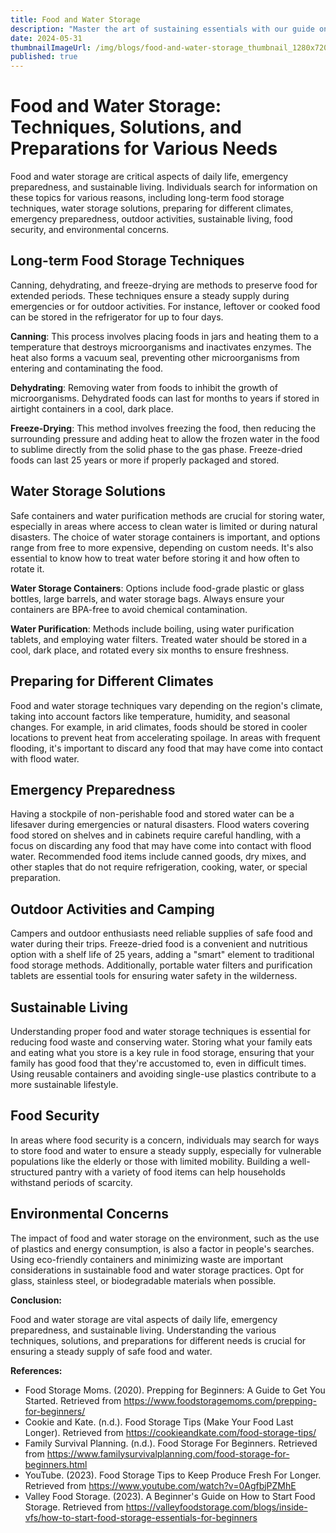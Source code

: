 ```yaml
---
title: Food and Water Storage
description: "Master the art of sustaining essentials with our guide on Food and Water Storage. Learn Long-Term Food Storage Techniques like canning, dehydrating, and freeze-drying. Discover reliable Water Storage Solutions and the best Safe Containers for Water Storage. Dive into Water Purification Methods and practical Rotation Practices for Food and Water Supplies. Plus, get tips on adjusting your storage strategies for Different Climates. Stay prepared, stay nourished."
date: 2024-05-31
thumbnailImageUrl: /img/blogs/food-and-water-storage_thumbnail_1280x720.jpg
published: true
---
```

# **Food and Water Storage: Techniques, Solutions, and Preparations for Various Needs**

Food and water storage are critical aspects of daily life, emergency preparedness, and sustainable living. Individuals search for information on these topics for various reasons, including long-term food storage techniques, water storage solutions, preparing for different climates, emergency preparedness, outdoor activities, sustainable living, food security, and environmental concerns.

## Long-term Food Storage Techniques

Canning, dehydrating, and freeze-drying are methods to preserve food for extended periods. These techniques ensure a steady supply during emergencies or for outdoor activities. For instance, leftover or cooked food can be stored in the refrigerator for up to four days.

**Canning**: This process involves placing foods in jars and heating them to a temperature that destroys microorganisms and inactivates enzymes. The heat also forms a vacuum seal, preventing other microorganisms from entering and contaminating the food. 

**Dehydrating**: Removing water from foods to inhibit the growth of microorganisms. Dehydrated foods can last for months to years if stored in airtight containers in a cool, dark place.

**Freeze-Drying**: This method involves freezing the food, then reducing the surrounding pressure and adding heat to allow the frozen water in the food to sublime directly from the solid phase to the gas phase. Freeze-dried foods can last 25 years or more if properly packaged and stored.

## Water Storage Solutions

Safe containers and water purification methods are crucial for storing water, especially in areas where access to clean water is limited or during natural disasters. The choice of water storage containers is important, and options range from free to more expensive, depending on custom needs. It's also essential to know how to treat water before storing it and how often to rotate it.

**Water Storage Containers**: Options include food-grade plastic or glass bottles, large barrels, and water storage bags. Always ensure your containers are BPA-free to avoid chemical contamination.

**Water Purification**: Methods include boiling, using water purification tablets, and employing water filters. Treated water should be stored in a cool, dark place, and rotated every six months to ensure freshness.

## Preparing for Different Climates

Food and water storage techniques vary depending on the region's climate, taking into account factors like temperature, humidity, and seasonal changes. For example, in arid climates, foods should be stored in cooler locations to prevent heat from accelerating spoilage. In areas with frequent flooding, it's important to discard any food that may have come into contact with flood water.

## Emergency Preparedness

Having a stockpile of non-perishable food and stored water can be a lifesaver during emergencies or natural disasters. Flood waters covering food stored on shelves and in cabinets require careful handling, with a focus on discarding any food that may have come into contact with flood water. Recommended food items include canned goods, dry mixes, and other staples that do not require refrigeration, cooking, water, or special preparation.

## Outdoor Activities and Camping

Campers and outdoor enthusiasts need reliable supplies of safe food and water during their trips. Freeze-dried food is a convenient and nutritious option with a shelf life of 25 years, adding a "smart" element to traditional food storage methods. Additionally, portable water filters and purification tablets are essential tools for ensuring water safety in the wilderness.

## Sustainable Living

Understanding proper food and water storage techniques is essential for reducing food waste and conserving water. Storing what your family eats and eating what you store is a key rule in food storage, ensuring that your family has good food that they're accustomed to, even in difficult times. Using reusable containers and avoiding single-use plastics contribute to a more sustainable lifestyle.

## Food Security

In areas where food security is a concern, individuals may search for ways to store food and water to ensure a steady supply, especially for vulnerable populations like the elderly or those with limited mobility. Building a well-structured pantry with a variety of food items can help households withstand periods of scarcity.

## Environmental Concerns

The impact of food and water storage on the environment, such as the use of plastics and energy consumption, is also a factor in people's searches. Using eco-friendly containers and minimizing waste are important considerations in sustainable food and water storage practices. Opt for glass, stainless steel, or biodegradable materials when possible.

<!-- ### Visual Illustrations:

- **Diagrams and Charts**: Incorporate step-by-step diagrams showing how to can, dehydrate, and freeze-dry food.
- **Photos**: Include images of proper water storage setups, examples of water purification methods, and safe storage containers.
  
  
### Call to Action:
  
Understanding food and water storage is essential for everyone. Whether you're preparing for an emergency or aiming to live more sustainably, taking specific steps such as creating an emergency preparedness plan or starting a food storage program can make a significant difference. Start small; begin by storing a week's worth of non-perishable food and water for each family member and expand incrementally from there.  -->

<!-- **Get started today by downloading our comprehensive Food and Water Storage Checklist. Ensure your family is prepared and secure, come what may.** -->

**Conclusion:**

Food and water storage are vital aspects of daily life, emergency preparedness, and sustainable living. Understanding the various techniques, solutions, and preparations for different needs is crucial for ensuring a steady supply of safe food and water.

**References:**
- Food Storage Moms. (2020). Prepping for Beginners: A Guide to Get You Started. Retrieved from <https://www.foodstoragemoms.com/prepping-for-beginners/>
- Cookie and Kate. (n.d.). Food Storage Tips (Make Your Food Last Longer). Retrieved from <https://cookieandkate.com/food-storage-tips/>
- Family Survival Planning. (n.d.). Food Storage For Beginners. Retrieved from <https://www.familysurvivalplanning.com/food-storage-for-beginners.html>
- YouTube. (2023). Food Storage Tips to Keep Produce Fresh For Longer. Retrieved from <https://www.youtube.com/watch?v=0AgfbjPZMhE>
- Valley Food Storage. (2023). A Beginner's Guide on How to Start Food Storage. Retrieved from <https://valleyfoodstorage.com/blogs/inside-vfs/how-to-start-food-storage-essentials-for-beginners>


